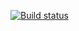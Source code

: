 [![Build status](https://ci.appveyor.com/api/projects/status/269go5srjxbvvesj?svg=true)](https://ci.appveyor.com/project/Vito-jj/test-with-selenide)
